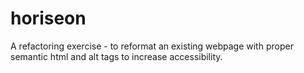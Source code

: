 # horiseon

A refactoring exercise - to reformat an existing webpage with proper semantic html and alt tags to increase accessibility.
